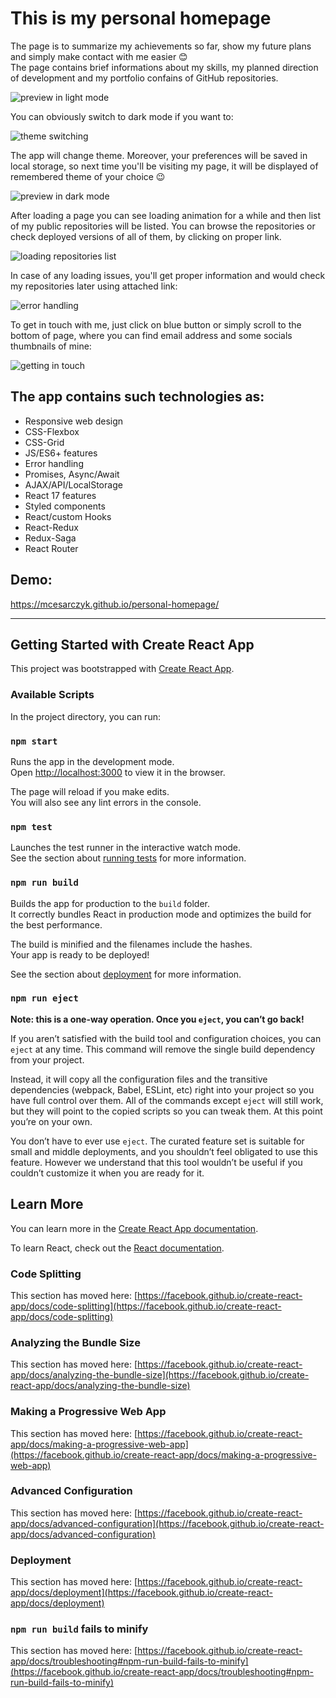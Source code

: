 # This is my personal homepage

The page is to summarize my achievements so far, show my future plans and simply make contact with me easier 😊  
The page contains brief informations about my skills, my planned direction of development and my portfolio confains of GitHub repositories.

![preview in light mode](./src/assets/images/readme/demo_light.gif)

You can obviously switch to dark mode if you want to:

![theme switching](./src/assets/images/readme/theme_switching.gif)

The app will change theme. Moreover, your preferences will be saved in local storage, so next time you'll be visiting my page, it will be displayed of remembered theme of your choice 😉

![preview in dark mode](./src/assets/images/readme/demo_dark.gif)

After loading a page you can see loading animation for a while and then list of my public repositories will be listed. You can browse the repositories or check deployed versions of all of them, by clicking on proper link.

![loading repositories list](./src/assets/images/readme/repos_light.gif)

In case of any loading issues, you'll get proper information and would check my repositories later using attached link:

![error handling](./src/assets/images/readme/error_dark.gif)

To get in touch with me, just click on blue button or simply scroll to the bottom of page, where you can find email address and some socials thumbnails of mine:

![getting in touch](./src/assets/images/readme/contact_light.gif)

## The app contains such technologies as:
- Responsive web design
- CSS-Flexbox
- CSS-Grid
- JS/ES6+ features
- Error handling
- Promises, Async/Await
- AJAX/API/LocalStorage
- React 17 features
- Styled components
- React/custom Hooks
- React-Redux
- Redux-Saga
- React Router

## Demo: 

https://mcesarczyk.github.io/personal-homepage/

_____________________

## Getting Started with Create React App

This project was bootstrapped with [Create React App](https://github.com/facebook/create-react-app).

### Available Scripts

In the project directory, you can run:

### `npm start`

Runs the app in the development mode.\
Open [http://localhost:3000](http://localhost:3000) to view it in the browser.

The page will reload if you make edits.\
You will also see any lint errors in the console.

### `npm test`

Launches the test runner in the interactive watch mode.\
See the section about [running tests](https://facebook.github.io/create-react-app/docs/running-tests) for more information.

### `npm run build`

Builds the app for production to the `build` folder.\
It correctly bundles React in production mode and optimizes the build for the best performance.

The build is minified and the filenames include the hashes.\
Your app is ready to be deployed!

See the section about [deployment](https://facebook.github.io/create-react-app/docs/deployment) for more information.

### `npm run eject`

**Note: this is a one-way operation. Once you `eject`, you can’t go back!**

If you aren’t satisfied with the build tool and configuration choices, you can `eject` at any time. This command will remove the single build dependency from your project.

Instead, it will copy all the configuration files and the transitive dependencies (webpack, Babel, ESLint, etc) right into your project so you have full control over them. All of the commands except `eject` will still work, but they will point to the copied scripts so you can tweak them. At this point you’re on your own.

You don’t have to ever use `eject`. The curated feature set is suitable for small and middle deployments, and you shouldn’t feel obligated to use this feature. However we understand that this tool wouldn’t be useful if you couldn’t customize it when you are ready for it.

## Learn More

You can learn more in the [Create React App documentation](https://facebook.github.io/create-react-app/docs/getting-started).

To learn React, check out the [React documentation](https://reactjs.org/).

### Code Splitting

This section has moved here: [https://facebook.github.io/create-react-app/docs/code-splitting](https://facebook.github.io/create-react-app/docs/code-splitting)

### Analyzing the Bundle Size

This section has moved here: [https://facebook.github.io/create-react-app/docs/analyzing-the-bundle-size](https://facebook.github.io/create-react-app/docs/analyzing-the-bundle-size)

### Making a Progressive Web App

This section has moved here: [https://facebook.github.io/create-react-app/docs/making-a-progressive-web-app](https://facebook.github.io/create-react-app/docs/making-a-progressive-web-app)

### Advanced Configuration

This section has moved here: [https://facebook.github.io/create-react-app/docs/advanced-configuration](https://facebook.github.io/create-react-app/docs/advanced-configuration)

### Deployment

This section has moved here: [https://facebook.github.io/create-react-app/docs/deployment](https://facebook.github.io/create-react-app/docs/deployment)

### `npm run build` fails to minify

This section has moved here: [https://facebook.github.io/create-react-app/docs/troubleshooting#npm-run-build-fails-to-minify](https://facebook.github.io/create-react-app/docs/troubleshooting#npm-run-build-fails-to-minify)

